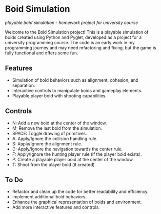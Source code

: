 # Boid Simulation 
*playable boid simulation - homework project for university course*

Welcome to the Boid Simulation project! This is a playable simulation of boids created using Python and Pyglet, developed as a project for a university programming course. The code is an early work in my programming journey and may need refactoring and fixing, but the game is fully functional and offers some fun.

## Features
- Simulation of boid behaviors such as alignment, cohesion, and separation.
- Interactive controls to manipulate boids and gameplay elements.
- Playable player boid with shooting capabilities.
## Controls

- N: Add a new boid at the center of the window.
- M: Remove the last boid from the simulation.
- SPACE: Toggle drawing of primitives.
- A: Apply/Ignore the collision handling rule.
- S: Apply/Ignore the alignment rule.
- D: Apply/Ignore the navigation towards the center rule.
- F: Apply/Ignore the hunting player rule (if the player boid exists).
- P: Create a playable player boid at the center of the window.
- T: Shoot from the player boid (if created)

## To Do
- Refactor and clean up the code for better readability and efficiency.
- Implement additional boid behaviors.
- Enhance the graphical representation of boids and environment.
- Add more interactive features and controls.
